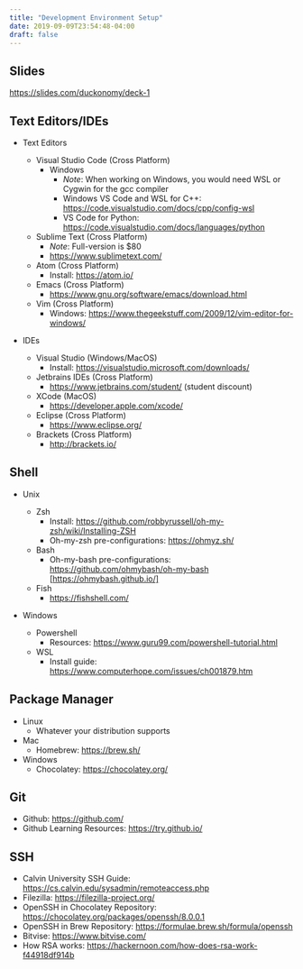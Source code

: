 ```yaml
---
title: "Development Environment Setup"
date: 2019-09-09T23:54:48-04:00
draft: false
---
```


## Slides
https://slides.com/duckonomy/deck-1

## Text Editors/IDEs
- Text Editors
  - Visual Studio Code (Cross Platform)
    - Windows
      - *Note*: When working on Windows, you would need WSL or Cygwin for the gcc compiler
      - Windows VS Code and WSL for C++: https://code.visualstudio.com/docs/cpp/config-wsl
      - VS Code for Python: https://code.visualstudio.com/docs/languages/python
  - Sublime Text (Cross Platform) 
    - *Note*: Full-version is $80
    - https://www.sublimetext.com/
  - Atom (Cross Platform)
    - Install: https://atom.io/
  - Emacs (Cross Platform)
    - https://www.gnu.org/software/emacs/download.html
  - Vim (Cross Platform)
    - Windows: https://www.thegeekstuff.com/2009/12/vim-editor-for-windows/

- IDEs
  - Visual Studio (Windows/MacOS)
    - Install: https://visualstudio.microsoft.com/downloads/
  - Jetbrains IDEs (Cross Platform)
    - https://www.jetbrains.com/student/ (student discount)
  - XCode (MacOS)
    - https://developer.apple.com/xcode/
  - Eclipse (Cross Platform)
    - https://www.eclipse.org/
  - Brackets (Cross Platform)
    - http://brackets.io/

## Shell
- Unix
  - Zsh
    - Install: https://github.com/robbyrussell/oh-my-zsh/wiki/Installing-ZSH
    - Oh-my-zsh pre-configurations: https://ohmyz.sh/
  - Bash
    - Oh-my-bash pre-configurations: https://github.com/ohmybash/oh-my-bash [https://ohmybash.github.io/]
  - Fish
    - https://fishshell.com/

- Windows
  - Powershell
    - Resources: https://www.guru99.com/powershell-tutorial.html
  - WSL
    - Install guide: https://www.computerhope.com/issues/ch001879.htm

## Package Manager
 - Linux
   - Whatever your distribution supports
 - Mac
   - Homebrew: https://brew.sh/
 - Windows
   - Chocolatey: https://chocolatey.org/

## Git
- Github: https://github.com/
- Github Learning Resources: https://try.github.io/

## SSH
- Calvin University SSH Guide: https://cs.calvin.edu/sysadmin/remoteaccess.php
- Filezilla: https://filezilla-project.org/
- OpenSSH in Chocolatey Repository: https://chocolatey.org/packages/openssh/8.0.0.1
- OpenSSH in Brew Repository: https://formulae.brew.sh/formula/openssh
- Bitvise: https://www.bitvise.com/
- How RSA works: https://hackernoon.com/how-does-rsa-work-f44918df914b

